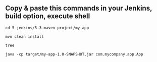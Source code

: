 


## Copy & paste this commands in your Jenkins, build option, execute shell 

```
cd 5-jenkins/5.3-maven-project/my-app

mvn clean install

tree

java -cp target/my-app-1.0-SNAPSHOT.jar com.mycompany.app.App

```
